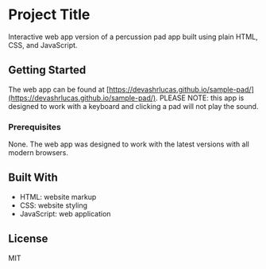 # Project Title

Interactive web app version of a percussion pad app built using plain HTML, CSS, and JavaScript.

## Getting Started

The web app can be found at [https://devashrlucas.github.io/sample-pad/](https://devashrlucas.github.io/sample-pad/).
PLEASE NOTE: this app is designed to work with a keyboard and clicking a pad will not play the sound.

### Prerequisites

None. The web app was designed to work with the latest versions with all modern browsers.

## Built With

* HTML: website markup
* CSS: website styling
* JavaScript: web application

## License

MIT
